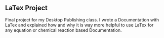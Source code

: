 ## LaTex Project 
Final project for my Desktop Publishing class. I wrote a Documentation with LaTex and explained how and why  it is way more helpful to use LaTex for any equation or chemical reaction based Documentation.
